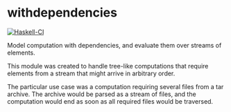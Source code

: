 # withdependencies

[![Haskell-CI](https://github.com/bartavelle/withdependencies/actions/workflows/haskell-ci.yml/badge.svg)](https://github.com/bartavelle/withdependencies/actions/workflows/haskell-ci.yml)

Model computation with dependencies, and evaluate them over streams of elements.

This module was created to handle tree-like computations that require elements from a stream that might arrive in arbitrary order.

The particular use case was a computation requiring several files from a tar archive. The archive would be parsed as a stream of files, and the computation would end as soon as all required files would be traversed.

